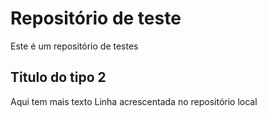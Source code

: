 # Repositório de teste
Este é um repositório de testes
## Titulo do tipo 2
Aqui tem mais texto
Linha acrescentada no repositório local